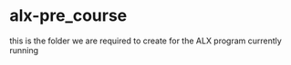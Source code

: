 # alx-pre_course
this is the folder we are required to create for the ALX program currently running
